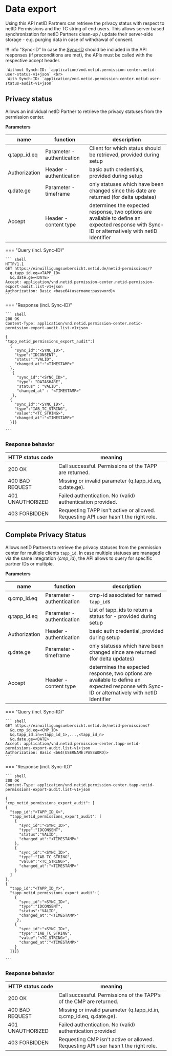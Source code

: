 # Data export

Using this API netID Partners can retrieve the privacy status with respect to netID Permissions and the TC string of end users. This allows server based synchronization for netID Partners clean-up / update their server-side storage - e.g. purging data in case of withdrawal of consent.

!!! info  "Sync-ID"
    In case the [Sync-ID](../#custom-privacy-settings) should be included in the API responses (if preconditions are met), the APIs must be called with the respective accept header.

     Without Synch-ID: `application/vnd.netid.permission-center.netid-user-status-v1+json` <br>
     With Synch-ID: `application/vnd.netid.permission-center.netid-user-status-audit-v1+json`

## Privacy status

Allows an individual netID Partner to retrieve the privacy statuses from the permission center.

**Parameters**

| name  | function  | description |
| -----------  | ----------- | ----------- |
| q.tapp_id.eq | Parameter - authentication | Client for which status should be retrieved, provided during setup |
| Authorization | Header - authentication | basic auth credentials,  provided during setup |
| q.date.ge | Parameter - timeframe | only statuses which have been changed since this date are returned (for delta updates)|
| Accept  | Header - content type | determines the expected response, two options are available to define an expected response with Sync-ID or alternatively with netID Identifier |

=== "Query (incl. Sync-ID)"

    ``` shell
    HTTP/1.1
    GET https://einwilligungsuebersicht.netid.de/netid-permissions/?
      q.tapp_id.eq=<TAPP_ID>
      &q.date.ge=<DATE>
    Accept: application/vnd.netid.permission-center.netid-permission-export-audit.list-v1+json
    Authorization: Basic <base64(username:password)>
    ```

=== "Response (incl. Sync-ID)"

    ``` shell
    200 OK
    Content-Type: application/vnd.netid.permission-center.netid-permission-export-audit.list-v1+json 

    { 
    "tapp_netid_permissions_export_audit":[
      {
        "sync_id":"<SYNC_ID>",
        "type":"IDCONSENT",
        "status":"VALID",
        "changed_at":"<TIMESTAMP>"
      },
       {
         "sync_id":"<SYNC_ID>",
         "type": "DATASHARE",
         "status" : "VALID",
         "changed_at" : "<TIMESTAMP>"  
       },
      {
        "sync_id":"<SYNC_ID>",
        "type":"IAB_TC_STRING",
        "value":"<TC_STRING>",
        "changed_at":"<TIMESTAMP>"
      }]}

    ```

### Response behavior

| HTTP status code | meaning |
| ----------- | ----------- |
| 200 OK | Call successful. Permissions of the TAPP are returned. | 
| 400 BAD REQUEST | Missing or invalid parameter (q.tapp_id.eq, q.date.ge). |
| 401 UNAUTHORIZED | Failed authentication. No (valid) authentication provided. |
| 403 FORBIDDEN | Requesting TAPP isn't active or allowed. Requesting API user hasn't the right role. |

## Complete Privacy Status

Allows netID Partners to retrieve the privacy statuses from the permission center for multiple clients `tapp_id`. In case multiple statuses are managed via the same integration (*cmp_id*), the API allows to query for specific partner IDs or multiple.

**Parameters**

| name  | function  | description |
| -----------  | ----------- | ----------- |
| q.cmp_id.eq | Parameter - authentication | cmp-id associated for named `tapp_id`s |
| q.tapp_id.eq | Parameter - authentication | List of tapp_ids to return a status for - provided during setup |
| Authorization | Header - authentication | basic auth credential,  provided during setup |
| q.date.ge | Parameter - timeframe | only statuses which have been changed since are returned (for delta updates)|
| Accept  | Header - content type | determines the expected response, two options are available to define an expected response with Sync-ID or alternatively with netID Identifier |

=== "Query (incl. Sync-ID)"

    ``` shell
    GET https://einwilligungsuebersicht.netid.de/netid-permissions?
      &q.cmp_id.eq=<CMP_ID>
      &q.tapp_id.in=<tapp_id_1>,...,<tapp_id_n>
      &q.date.ge=<DATE>
    Accept: application/vnd.netid.permission-center.tapp-netid-permissions-export-audit.list-v1+json
    Authorization: Basic <b64(USERNAME:PASSWORD)>
    ```

=== "Response (incl. Sync-ID)"

    ``` shell
    200 OK
    Content-Type: application/vnd.netid.permission-center.tapp-netid-permissions-export-audit.list-v1+json

    {
    "cmp_netid_permissions_export_audit": [
    {
      "tapp_id":"<TAPP_ID_X>",
      "tapp_netid_permissions_export_audit": [
        {
          "sync_id":"<SYNC_ID>",
          "type":"IDCONSENT",
          "status":"VALID",
          "changed_at":"<TIMESTAMP>"
        },
        {
          "sync_id":"<SYNC_ID>",
          "type":"IAB_TC_STRING",
          "value":"<TC_STRING>",
          "changed_at":"<TIMESTAMP>"
        }
      ]
    },
    {
      "tapp_id":"<TAPP_ID_Y>",
      "tapp_netid_permissions_export_audit":[        
        {
          "sync_id":"<SYNC_ID>",
          "type":"IDCONSENT",
          "status":"VALID",
          "changed_at":"<TIMESTAMP>"
         },
        {
          "sync_id":"<SYNC_ID>",
          "type":"IAB_TC_STRING",
          "value":"<TC_STRING>",
          "changed_at":"<TIMESTAMP>"
        }
      ]}]}

    ```

### Response behavior

| HTTP status code | meaning |
| ----------- | ----------- |
| 200 OK | Call successful. Permissions of the TAPP’s of the CMP are returned. | 
| 400 BAD REQUEST | Missing or invalid parameter (q.tapp_id.in, q.cmp_id.eq, q.date.ge). | 
| 401 UNAUTHORIZED | Failed authentication. No (valid) authentication provided | 
| 403 FORBIDDEN | Requesting CMP isn't active or allowed. Requesting API user hasn't the right role. |
